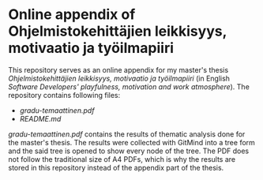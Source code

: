 # Online appendix of Ohjelmistokehittäjien leikkisyys, motivaatio ja työilmapiiri

This repository serves as an online appendix for my master's thesis *Ohjelmistokehittäjien leikkisyys, motivaatio ja työilmapiiri* (in English *Software Developers' playfulness, motivation and work atmosphere*). The repository contains following files:
- *gradu-temaattinen.pdf*
- *README.md*

*gradu-temaattinen.pdf* contains the results of thematic analysis done for the master's thesis. The results were collected with GitMind into a tree form and the said tree is opened to show every node of the tree. The PDF does not follow the traditional size of A4 PDFs, which is why the results are stored in this repository instead of the appendix part of the thesis.

